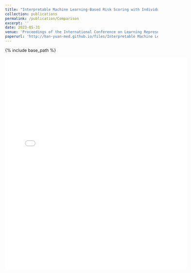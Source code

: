 ```yaml
---
title: "Interpretable Machine Learning-Based Risk Scoring with Individual and Ensemble Model Selection for Clinical Decision Making"
collection: publications
permalink: /publication/Comparison
excerpt: ''
date: 2023-05-31
venue: 'Proceedings of the International Conference on Learning Representations (Tiny Paper Track)'
paperurl: 'http://han-yuan-med.github.io/files/Interpretable Machine Learning-Based Risk Scoring with Individual and Ensemble Model Selection for Clinical Decision Making.pdf'
---
```

{% include base_path %}

<embed src="{{ site.baseurl }}/files/Interpretable Machine Learning-Based Risk Scoring with Individual and Ensemble Model Selection for Clinical Decision Making.pdf" width="600" height="700" type='application/pdf'> 